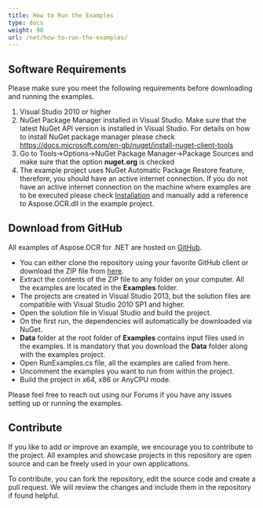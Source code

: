 ```yaml
---
title: How to Run the Examples
type: docs
weight: 90
url: /net/how-to-run-the-examples/
---
```


## **Software Requirements**

Please make sure you meet the following requirements before downloading and running the examples.

1. Visual Studio 2010 or higher
1. NuGet Package Manager installed in Visual Studio. Make sure that the latest NuGet API version is installed in Visual Studio. For details on how to install NuGet package manager please check <https://docs.microsoft.com/en-gb/nuget/install-nuget-client-tools>
1. Go to Tools->Options->NuGet Package Manager->Package Sources and make sure that the option **nuget.org** is checked
1. The example project uses NuGet Automatic Package Restore feature, therefore, you should have an active internet connection. If you do not have an active internet connection on the machine where examples are to be executed please check [Installation](/ocr/net/installation/) and manually add a reference to Aspose.OCR.dll in the example project.

## **Download from GitHub**

All examples of Aspose.OCR for .NET are hosted on [GitHub](https://github.com/aspose-ocr/Aspose.OCR-for-.NET).

- You can either clone the repository using your favorite GitHub client or download the ZIP file from [here](https://github.com/aspose-ocr/Aspose.OCR-for-.NET/archive/master.zip).
- Extract the contents of the ZIP file to any folder on your computer. All the examples are located in the **Examples** folder.
- The projects are created in Visual Studio 2013, but the solution files are compatible with Visual Studio 2010 SP1 and higher.
- Open the solution file in Visual Studio and build the project.
- On the first run, the dependencies will automatically be downloaded via NuGet.
- **Data** folder at the root folder of **Examples** contains input files used in the examples. It is mandatory that you download the **Data** folder along with the examples project.
- Open RunExamples.cs file, all the examples are called from here.
- Uncomment the examples you want to run from within the project.
- Build the project in x64, x86 or AnyCPU mode.

Please feel free to reach out using our Forums if you have any issues setting up or running the examples.

## **Contribute**

If you like to add or improve an example, we encourage you to contribute to the project. All examples and showcase projects in this repository are open source and can be freely used in your own applications.

To contribute, you can fork the repository, edit the source code and create a pull request. We will review the changes and include them in the repository if found helpful.
